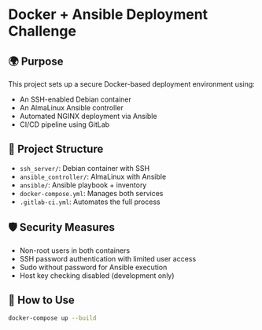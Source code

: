 # Docker + Ansible Deployment Challenge

## 🌍 Purpose

This project sets up a secure Docker-based deployment environment using:
- An SSH-enabled Debian container
- An AlmaLinux Ansible controller
- Automated NGINX deployment via Ansible
- CI/CD pipeline using GitLab

## 🔧 Project Structure

- `ssh_server/`: Debian container with SSH
- `ansible_controller/`: AlmaLinux with Ansible
- `ansible/`: Ansible playbook + inventory
- `docker-compose.yml`: Manages both services
- `.gitlab-ci.yml`: Automates the full process

## 🛡️ Security Measures

- Non-root users in both containers
- SSH password authentication with limited user access
- Sudo without password for Ansible execution
- Host key checking disabled (development only)

## 🚀 How to Use

```bash
docker-compose up --build
